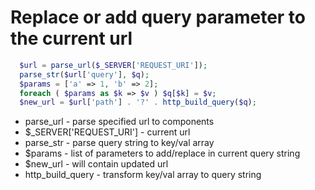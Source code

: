 # Replace or add query parameter to the current url

```php
  $url = parse_url($_SERVER['REQUEST_URI']);
  parse_str($url['query'], $q);
  $params = ['a' => 1, 'b' => 2];
  foreach ( $params as $k => $v ) $q[$k] = $v;
  $new_url = $url['path'] . '?' . http_build_query($q);
```

- parse_url - parse specified url to components
- $_SERVER\['REQUEST_URI'\] - current url
- parse_str - parse query string to key/val array
- $params - list of parameters to add/replace in current query string
- $new_url - will contain updated url
- http_build_query - transform key/val array to query string
